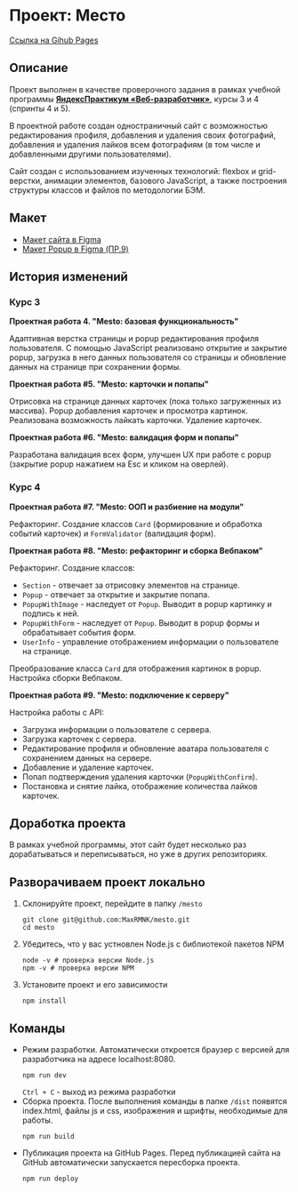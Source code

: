 # Проект: Место
[Ссылка на Gihub Pages](https://maxrmnk.github.io/mesto/)

## Описание
Проект выполнен в качестве проверочного задания в рамках учебной программы **[ЯндексПрактикум «Веб-разработчик»](https://practicum.yandex.ru/web/)**, курсы 3 и 4 (спринты 4 и 5).

В проектной работе создан одностраничный сайт с возможностью редактирования профиля, добавления и удаления своих фотографий, добавления и удаления лайков всем фотографиям (в том числе и добавленными другими пользователями).

Сайт создан с использованием изученных технологий: flexbox и grid-верстки, анимации элементов, базового JavaScript, а также построения структуры классов и файлов по методологии БЭМ.

## Макет
- [Макет сайта в Figma](https://www.figma.com/file/2cn9N9jSkmxD84oJik7xL7/JavaScript.-Sprint-4?node-id=0%3A1)
- [Макет Popup в Figma (ПР.9)](https://www.figma.com/file/PSdQFRHoxXJFs2FH8IXViF/JavaScript.-Sprint-9?node-id=0%3A1&mode=dev)

## История изменений
### Курс 3
**Проектная работа 4. "Mesto: базовая функциональность"**

Адаптивная верстка страницы и popup редактирования профиля пользователя. С помощью JavaScript реализовано открытие и закрытие popup, загрузка в него данных пользователя со страницы и обновление данных на странице при сохранении формы.

**Проектная работа #5. "Mesto: карточки и попапы"**

Отрисовка на странице данных карточек (пока только загруженных из массива). Popup добавления карточек и просмотра картинок. Реализована возможность лайкать карточки. Удаление карточек.

**Проектная работа #6. "Mesto: валидация форм и попапы"**

Разработана валидация всех форм, улучшен UX при работе с popup (закрытие popup нажатием на Esc и кликом на оверлей).

### Курс 4
**Проектная работа #7. "Mesto: ООП и разбиение на модули"**

Рефакторинг. Создание классов `Card` (формирование и обработка событий карточек) и `FormValidator` (валидация форм).

**Проектная работа #8. "Mesto: рефакторинг и сборка Вебпаком"**

Рефакторинг. Создание классов:
  * `Section` - отвечает за отрисовку элементов на странице.
  * `Popup` - отвечает за открытие и закрытие попапа.
  * `PopupWithImage` - наследует от `Popup`. Выводит в popup картинку и подпись к ней.
  * `PopupWithForm` - наследует от `Popup`. Выводит в popup формы и обрабатывает события форм.
  * `UserInfo` - управление отображением информации о пользователе на странице.

Преобразование класса `Card` для отображения картинок в popup.
Настройка сборки Вебпаком.

**Проектная работа #9. "Mesto: подключение к серверу"**

Настройка работы с API:
  * Загрузка информации о пользователе с сервера.
  * Загрузка карточек с сервера.
  * Редактирование профиля и обновление аватара пользователя с сохранением данных на сервере.
  * Добавление и удаление карточек.
  * Попап подтверждения удаления карточки (`PopupWithConfirm`).
  * Постановка и снятие лайка, отображение количества лайков карточек.

## Доработка проекта
В рамках учебной программы, этот сайт будет несколько раз дорабатываться и переписываться, но уже в других репозиториях.

## Разворачиваем проект локально
1. Склонируйте проект, перейдите в папку `/mesto`
    ```shell
    git clone git@github.com:MaxRMNK/mesto.git
    cd mesto
    ```
2. Убедитесь, что у вас устновлен Node.js с библиотекой пакетов NPM
    ```shell
    node -v # проверка версии Node.js
    npm -v # проверка версии NPM
    ```
3. Установите проект и его зависимости
    ```shell
    npm install
    ```
## Команды
* Режим разработки. Автоматически откроется браузер с версией для разработчика на адресе localhost:8080.
    ```shell
    npm run dev
    ```
    `Ctrl + C` - выход из режима разработки
* Сборка проекта. После выполнения команды в папке `/dist` появятся index.html, файлы js и css, изображения и шрифты, необходимые для работы.
    ```shell
    npm run build
    ```
* Публикация проекта на GitHub Pages. Перед публикацией сайта на GitHub автоматически запускается пересборка проекта.
    ```shell
    npm run deploy
    ```
